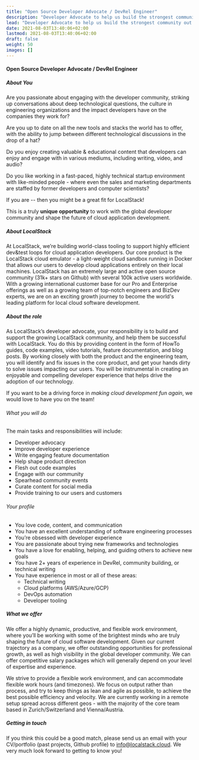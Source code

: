 ```yaml
---
title: "Open Source Developer Advocate / DevRel Engineer"
description: "Developer Advocate to help us build the strongest community out there."
lead: "Developer Advocate to help us build the strongest community out there."
date: 2021-08-03T13:40:06+02:00
lastmod: 2021-08-03T13:40:06+02:00
draft: false
weight: 50
images: []
---
```


<h4 id="backend-dev">Open Source Developer Advocate / DevRel Engineer</h4>
<h5>About You</h5>
<p>
Are you passionate about engaging with the developer community, striking up conversations about deep technological questions, the culture in engineering organizations and the impact developers have on the companies they work for?
</p><p>
Are you up to date on all the new tools and stacks the world has to offer, with the ability to jump between different technological discussions in the drop of a hat?
</p><p>
Do you enjoy creating valuable & educational content that developers can enjoy and engage with in various mediums, including writing, video, and audio?
</p><p>
Do you like working in a fast-paced, highly technical startup environment with like-minded people - where even the sales and marketing departments are staffed by former developers and computer scientists?
</p><p>
If you are -- then you might be a great fit for LocalStack!
</p><p>
  This is a truly <b>unique opportunity</b> to work with the global developer community and shape the future of cloud application development.
</p>

<h5>About LocalStack</h5>
<p>
At LocalStack, we’re building world-class tooling to support highly efficient dev&test loops for cloud application developers. Our core product is the LocalStack cloud emulator - a light-weight cloud sandbox running in Docker that allows our users to develop cloud applications entirely on their local machines. LocalStack has an extremely large and active open source community (31k+ stars on Github) with several 100k active users worldwide. With a growing international customer base for our Pro and Enterprise offerings as well as a growing team of top-notch engineers and BizDev experts, we are on an exciting growth journey to become the world's leading platform for local cloud software development.
</p>

<h5>About the role</h5>
<p>
As LocalStack’s developer advocate, your responsibility is to build and support the growing LocalStack community, and help them be successful with LocalStack. You do this by providing content in the form of HowTo guides, code examples, video tutorials, feature documentation, and blog posts. By working closely with both the product and the engineering team, you will identify and fix issues in the core product, and get your hands dirty to solve issues impacting our users. You will be instrumental in creating an enjoyable and compelling developer experience that helps drive the adoption of our technology.
</p><p>
If you want to be a driving force in <i>making cloud development fun again</i>, we would love to have you on the team!
</p>
<h6>What you will do</h6>
<p>
  The main tasks and responsibilities will include:
  <ul>
    <li>Developer advocacy</li>
    <li>Improve developer experience</li>
    <li>Write engaging feature documentation</li>
    <li>Help shape product direction</li>
    <li>Flesh out code examples</li>
    <li>Engage with our community</li>
    <li>Spearhead community events</li>
    <li>Curate content for social media</li>
    <li>Provide training to our users and customers</li>
  </ul>
</p>
<h6>Your profile</h6>
<p>
  <ul>
    <li>You love code, content, and communication</li>
    <li>You have an excellent understanding of software engineering processes</li>
    <li>You’re obsessed with developer experience</li>
    <li>You are passionate about trying new frameworks and technologies</li>
    <li>You have a love for enabling, helping, and guiding others to achieve new goals</li>
    <li>You have 2+ years of experience in DevRel, community building, or technical writing</li>
    <li>You have experience in most or all of these areas:
      <ul>
        <li>Technical writing</li>
        <li>Cloud platforms (AWS/Azure/GCP)</li>
        <li>DevOps automation</li>
        <li>Developer tooling</li>
      </ul>
    </li>
  </ul>
</p>

<h5>What we offer</h5>
<p>
We offer a highly dynamic, productive, and flexible work environment, where you’ll be working with some of the brightest minds who are truly shaping the future of cloud software development. Given our current trajectory as a company, we offer outstanding opportunities for professional growth, as well as high visibility in the global developer community. We can offer competitive salary packages which will generally depend on your level of expertise and experience.
</p><p>
We strive to provide a flexible work environment, and can accommodate flexible work hours (and timezones). We focus on output rather than process, and try to keep things as lean and agile as possible, to achieve the best possible efficiency and velocity. We are currently working in a remote setup spread across different geos - with the majority of the core team based in Zurich/Switzerland and Vienna/Austria.
</p>

<h5>Getting in touch</h5>
<p>
  If you think this could be a good match, please send us an email with your
  CV/portfolio (past projects, Github profile) to
  <a href="mailto:info@localstack.cloud">info@localstack.cloud</a>.
  We very much look forward to getting to know you!
</p>
